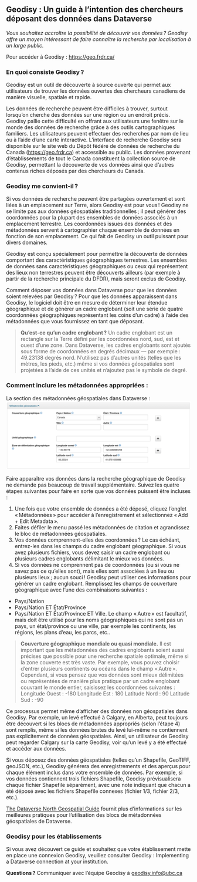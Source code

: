## Geodisy : Un guide à l’intention des chercheurs déposant des données dans Dataverse

_Vous souhaitez accroître la possibilité de découvrir vos données ? Geodisy offre un moyen intéressant de faire connaître la recherche par localisation à un large public._

Pour accéder à Geodisy : https://geo.frdr.ca/

### En quoi consiste Geodisy ?

Geodisy est un outil de découverte à source ouverte qui permet aux utilisateurs de trouver les données ouvertes des chercheurs canadiens de manière visuelle, spatiale et rapide.

Les données de recherche peuvent être difficiles à trouver, surtout lorsqu’on cherche des données sur une région ou un endroit précis. Geodisy pallie cette difficulté en offrant aux utilisateurs une fenêtre sur le monde des données de recherche grâce à des outils cartographiques familiers. Les utilisateurs peuvent effectuer des recherches par nom de lieu ou à l’aide d’une carte interactive. L’interface de recherche Geodisy sera disponible sur le site web du Dépôt fédéré de données de recherche du Canada (https://geo.frdr.ca) et accessible au public. Les données provenant d’établissements de tout le Canada constituent la collection source de Geodisy, permettant la découverte de vos données ainsi que d’autres contenus riches déposés par des chercheurs du Canada.

### Geodisy me convient-il ?

Si vos données de recherche peuvent être partagées ouvertement et sont liées à un emplacement sur Terre, alors Geodisy est pour vous ! Geodisy ne se limite pas aux données géospatiales traditionnelles ; il peut générer des coordonnées pour la plupart des ensembles de données associés à un emplacement terrestre. Les coordonnées issues des données et des métadonnées servent à cartographier chaque ensemble de données en fonction de son emplacement. Ce qui fait de Geodisy un outil puissant pour divers domaines.

Geodisy est conçu spécialement pour permettre la découverte de données comportant des caractéristiques géographiques terrestres. Les ensembles de données sans caractéristiques géographiques ou ceux qui représentent des lieux non terrestres peuvent être découverts ailleurs (par exemple à partir de la recherche principale du DFDR), mais seront exclus de Geodisy.

Comment déposer vos données dans Dataverse pour que les données soient relevées par Geodisy ? Pour que les données apparaissent dans Geodisy, le logiciel doit être en mesure de déterminer leur étendue géographique et de générer un cadre englobant (soit une série de quatre coordonnées géographiques représentant les coins d’un cadre) à l’aide des métadonnées que vous fournissez en tant que déposant.

>**Qu’est-ce qu’un cadre englobant ?**
>Un cadre englobant est un rectangle sur la Terre défini par les coordonnées nord, sud, est et ouest d’une zone. Dans Dataverse, les cadres englobants sont ajoutés sous forme de coordonnées en degrés décimaux — par exemple : 49.23138 degrés nord. N’utilisez pas d’autres unités (telles que les mètres, les pieds, etc.) même si vos données géospatiales sont projetées à l’aide de ces unités et n’ajoutez pas le symbole de degré.

### Comment inclure les métadonnées appropriées :
La section des métadonnées géospatiales dans Dataverse :
![Métadonnées géospatiales](images/GeospatialMetadataSampleFR.png)

Faire apparaître vos données dans la recherche géographique de Geodisy ne demande pas beaucoup de travail supplémentaire. Suivez les quatre étapes suivantes pour faire en sorte que vos données puissent être incluses :
1.	Une fois que votre ensemble de données a été déposé, cliquez l’onglet « Métadonnées » pour accéder à l’enregistrement et sélectionnez « Add + Edit Metadata ».
2.	Faites défiler le menu passé les métadonnées de citation et agrandissez le bloc de métadonnées géospatiales.
3.	Vos données comprennent-elles des coordonnées ? Le cas échéant, entrez-les dans les champs du cadre englobant géographique. Si vous avez plusieurs fichiers, vous devez saisir un cadre englobant ou plusieurs cadres englobants délimitant le mieux vos données.
4.	Si vos données ne comprennent pas de coordonnées (ou si vous ne savez pas ce qu’elles sont), mais elles sont associées à un lieu ou plusieurs lieux ; aucun souci ! Geodisy peut utiliser ces informations pour générer un cadre englobant. Remplissez les champs de couverture géographique avec l’une des combinaisons suivantes :
* Pays/Nation
* Pays/Nation ET État/Province
* Pays/Nation ET État/Province ET Ville.
Le champ « Autre » est facultatif, mais doit être utilisé pour les noms géographiques qui ne sont pas un pays, un état/province ou une ville, par exemple les continents, les régions, les plans d’eau, les parcs, etc..

>**Couverture géographique mondiale ou quasi mondiale.**
>Il est important que les métadonnées des cadres englobants soient aussi précises que possible pour une recherche spatiale optimale, même si la zone couverte est très vaste. Par exemple, vous pouvez choisir d’entrer plusieurs continents ou océans dans le champ « Autre ». Cependant, si vous pensez que vos données sont mieux délimitées ou représentées de manière plus pratique par un cadre englobant couvrant le monde entier, saisissez les coordonnées suivantes :
>Longitude Ouest : -180
>Longitude Est : 180
>Latitude Nord : 90
>Latitude Sud : -90

Ce processus permet même d’afficher des données non géospatiales dans Geodisy. Par exemple, un levé effectué à Calgary, en Alberta, peut toujours être découvert si les blocs de métadonnées appropriés (selon l’étape 4) sont remplis, même si les données brutes du levé lui-même ne contiennent pas explicitement de données géospatiales. Ainsi, un utilisateur de Geodisy peut regarder Calgary sur la carte Geodisy, voir qu’un levé y a été effectué et accéder aux données.

Si vous déposez des données géospatiales (telles qu’un Shapefile, GeoTIFF, geoJSON, etc.), Geodisy générera des enregistrements et des aperçus pour chaque élément inclus dans votre ensemble de données. Par exemple, si vos données contiennent trois fichiers Shapefile, Geodisy prévisualisera chaque fichier Shapefile séparément, avec une note indiquant que chacun a été déposé avec les fichiers Shapefile connexes (fichier 1/3, fichier 2/3, etc.).

[The Dataverse North Geospatial Guide](https://dx.doi.org/10.14288/1.0388724) fournit plus d’informations sur les meilleures pratiques pour l’utilisation des blocs de métadonnées géospatiales de Dataverse.

### Geodisy pour les établissements
Si vous avez découvert ce guide et souhaitez que votre établissement mette en place une connexion Geodisy, veuillez consulter Geodisy : Implementing a Dataverse connection at your institution.

**Questions ?** Communiquer avec l’équipe Geodisy à [geodisy.info@ubc.ca](mailto:geodisy.info@ubc.ca)
